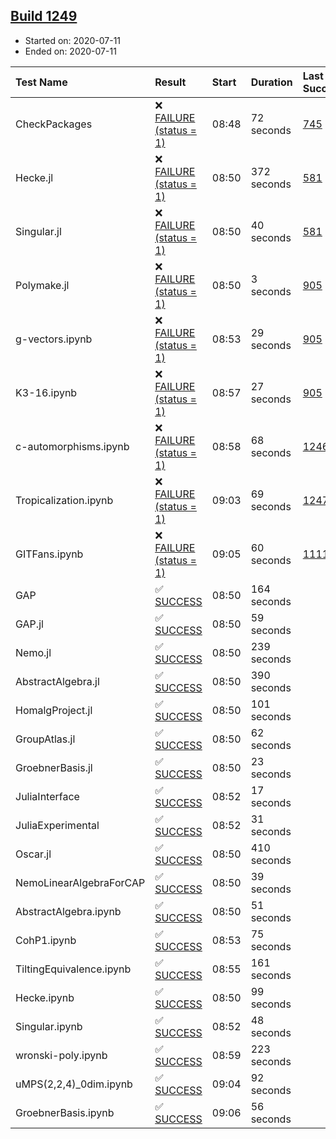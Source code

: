 ## [Build 1249](https://oscarci.mathematik.uni-kl.de/job/oscar-julia-1.4/1249/)

* Started on: 2020-07-11
* Ended on: 2020-07-11

| Test Name    | Result | Start | Duration | Last Success | First Failure |
|:-------------|:-------|:------|:---------|:-------------|:--------------|
| CheckPackages | ❌ [FAILURE (status = 1)](https://oscarci.mathematik.uni-kl.de/job/oscar-julia-1.4/1249/artifact/logs/build-1249/CheckPackages.log) | 08:48 | 72 seconds | [745](https://oscarci.mathematik.uni-kl.de/job/oscar-julia-1.4/745/) | [746](https://oscarci.mathematik.uni-kl.de/job/oscar-julia-1.4/746/) |
| Hecke.jl | ❌ [FAILURE (status = 1)](https://oscarci.mathematik.uni-kl.de/job/oscar-julia-1.4/1249/artifact/logs/build-1249/Hecke.jl.log) | 08:50 | 372 seconds | [581](https://oscarci.mathematik.uni-kl.de/job/oscar-julia-1.4/581/) | [582](https://oscarci.mathematik.uni-kl.de/job/oscar-julia-1.4/582/) |
| Singular.jl | ❌ [FAILURE (status = 1)](https://oscarci.mathematik.uni-kl.de/job/oscar-julia-1.4/1249/artifact/logs/build-1249/Singular.jl.log) | 08:50 | 40 seconds | [581](https://oscarci.mathematik.uni-kl.de/job/oscar-julia-1.4/581/) | [582](https://oscarci.mathematik.uni-kl.de/job/oscar-julia-1.4/582/) |
| Polymake.jl | ❌ [FAILURE (status = 1)](https://oscarci.mathematik.uni-kl.de/job/oscar-julia-1.4/1249/artifact/logs/build-1249/Polymake.jl.log) | 08:50 | 3 seconds | [905](https://oscarci.mathematik.uni-kl.de/job/oscar-julia-1.4/905/) | [907](https://oscarci.mathematik.uni-kl.de/job/oscar-julia-1.4/907/) |
| g-vectors.ipynb | ❌ [FAILURE (status = 1)](https://oscarci.mathematik.uni-kl.de/job/oscar-julia-1.4/1249/artifact/logs/build-1249/g-vectors.ipynb.log) | 08:53 | 29 seconds | [905](https://oscarci.mathematik.uni-kl.de/job/oscar-julia-1.4/905/) | [907](https://oscarci.mathematik.uni-kl.de/job/oscar-julia-1.4/907/) |
| K3-16.ipynb | ❌ [FAILURE (status = 1)](https://oscarci.mathematik.uni-kl.de/job/oscar-julia-1.4/1249/artifact/logs/build-1249/K3-16.ipynb.log) | 08:57 | 27 seconds | [905](https://oscarci.mathematik.uni-kl.de/job/oscar-julia-1.4/905/) | [907](https://oscarci.mathematik.uni-kl.de/job/oscar-julia-1.4/907/) |
| c-automorphisms.ipynb | ❌ [FAILURE (status = 1)](https://oscarci.mathematik.uni-kl.de/job/oscar-julia-1.4/1249/artifact/logs/build-1249/c-automorphisms.ipynb.log) | 08:58 | 68 seconds | [1246](https://oscarci.mathematik.uni-kl.de/job/oscar-julia-1.4/1246/) | [1247](https://oscarci.mathematik.uni-kl.de/job/oscar-julia-1.4/1247/) |
| Tropicalization.ipynb | ❌ [FAILURE (status = 1)](https://oscarci.mathematik.uni-kl.de/job/oscar-julia-1.4/1249/artifact/logs/build-1249/Tropicalization.ipynb.log) | 09:03 | 69 seconds | [1247](https://oscarci.mathematik.uni-kl.de/job/oscar-julia-1.4/1247/) | [1248](https://oscarci.mathematik.uni-kl.de/job/oscar-julia-1.4/1248/) |
| GITFans.ipynb | ❌ [FAILURE (status = 1)](https://oscarci.mathematik.uni-kl.de/job/oscar-julia-1.4/1249/artifact/logs/build-1249/GITFans.ipynb.log) | 09:05 | 60 seconds | [1111](https://oscarci.mathematik.uni-kl.de/job/oscar-julia-1.4/1111/) | [1112](https://oscarci.mathematik.uni-kl.de/job/oscar-julia-1.4/1112/) |
| GAP | ✅ [SUCCESS](https://oscarci.mathematik.uni-kl.de/job/oscar-julia-1.4/1249/artifact/logs/build-1249/GAP.log) | 08:50 | 164 seconds |  |  |
| GAP.jl | ✅ [SUCCESS](https://oscarci.mathematik.uni-kl.de/job/oscar-julia-1.4/1249/artifact/logs/build-1249/GAP.jl.log) | 08:50 | 59 seconds |  |  |
| Nemo.jl | ✅ [SUCCESS](https://oscarci.mathematik.uni-kl.de/job/oscar-julia-1.4/1249/artifact/logs/build-1249/Nemo.jl.log) | 08:50 | 239 seconds |  |  |
| AbstractAlgebra.jl | ✅ [SUCCESS](https://oscarci.mathematik.uni-kl.de/job/oscar-julia-1.4/1249/artifact/logs/build-1249/AbstractAlgebra.jl.log) | 08:50 | 390 seconds |  |  |
| HomalgProject.jl | ✅ [SUCCESS](https://oscarci.mathematik.uni-kl.de/job/oscar-julia-1.4/1249/artifact/logs/build-1249/HomalgProject.jl.log) | 08:50 | 101 seconds |  |  |
| GroupAtlas.jl | ✅ [SUCCESS](https://oscarci.mathematik.uni-kl.de/job/oscar-julia-1.4/1249/artifact/logs/build-1249/GroupAtlas.jl.log) | 08:50 | 62 seconds |  |  |
| GroebnerBasis.jl | ✅ [SUCCESS](https://oscarci.mathematik.uni-kl.de/job/oscar-julia-1.4/1249/artifact/logs/build-1249/GroebnerBasis.jl.log) | 08:50 | 23 seconds |  |  |
| JuliaInterface | ✅ [SUCCESS](https://oscarci.mathematik.uni-kl.de/job/oscar-julia-1.4/1249/artifact/logs/build-1249/JuliaInterface.log) | 08:52 | 17 seconds |  |  |
| JuliaExperimental | ✅ [SUCCESS](https://oscarci.mathematik.uni-kl.de/job/oscar-julia-1.4/1249/artifact/logs/build-1249/JuliaExperimental.log) | 08:52 | 31 seconds |  |  |
| Oscar.jl | ✅ [SUCCESS](https://oscarci.mathematik.uni-kl.de/job/oscar-julia-1.4/1249/artifact/logs/build-1249/Oscar.jl.log) | 08:50 | 410 seconds |  |  |
| NemoLinearAlgebraForCAP | ✅ [SUCCESS](https://oscarci.mathematik.uni-kl.de/job/oscar-julia-1.4/1249/artifact/logs/build-1249/NemoLinearAlgebraForCAP.log) | 08:50 | 39 seconds |  |  |
| AbstractAlgebra.ipynb | ✅ [SUCCESS](https://oscarci.mathematik.uni-kl.de/job/oscar-julia-1.4/1249/artifact/logs/build-1249/AbstractAlgebra.ipynb.log) | 08:50 | 51 seconds |  |  |
| CohP1.ipynb | ✅ [SUCCESS](https://oscarci.mathematik.uni-kl.de/job/oscar-julia-1.4/1249/artifact/logs/build-1249/CohP1.ipynb.log) | 08:53 | 75 seconds |  |  |
| TiltingEquivalence.ipynb | ✅ [SUCCESS](https://oscarci.mathematik.uni-kl.de/job/oscar-julia-1.4/1249/artifact/logs/build-1249/TiltingEquivalence.ipynb.log) | 08:55 | 161 seconds |  |  |
| Hecke.ipynb | ✅ [SUCCESS](https://oscarci.mathematik.uni-kl.de/job/oscar-julia-1.4/1249/artifact/logs/build-1249/Hecke.ipynb.log) | 08:50 | 99 seconds |  |  |
| Singular.ipynb | ✅ [SUCCESS](https://oscarci.mathematik.uni-kl.de/job/oscar-julia-1.4/1249/artifact/logs/build-1249/Singular.ipynb.log) | 08:52 | 48 seconds |  |  |
| wronski-poly.ipynb | ✅ [SUCCESS](https://oscarci.mathematik.uni-kl.de/job/oscar-julia-1.4/1249/artifact/logs/build-1249/wronski-poly.ipynb.log) | 08:59 | 223 seconds |  |  |
| uMPS(2,2,4)_0dim.ipynb | ✅ [SUCCESS](https://oscarci.mathematik.uni-kl.de/job/oscar-julia-1.4/1249/artifact/logs/build-1249/uMPS-2-2-4-_0dim.ipynb.log) | 09:04 | 92 seconds |  |  |
| GroebnerBasis.ipynb | ✅ [SUCCESS](https://oscarci.mathematik.uni-kl.de/job/oscar-julia-1.4/1249/artifact/logs/build-1249/GroebnerBasis.ipynb.log) | 09:06 | 56 seconds |  |  |
